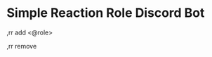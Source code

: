 # Simple Reaction Role Discord Bot

,rr add <message link> <emoji> <@role>

,rr remove <message link>
